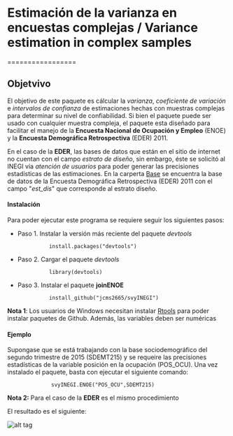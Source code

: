 # Estimación de la varianza en encuestas complejas / Variance estimation in complex samples
=================



## Objetvivo


El objetivo de este paquete es cálcular la _varianza_, _coeficiente de variación_ e _intervalos de confianza_ de estimaciones hechas con muestras complejas para determinar su nivel de confiabilidad.  Si bien el paquete puede ser usado con cualquier muestra compleja, el paquete esta diseñado para facilitar el manejo de la **Encuesta Nacional de Ocupación y Empleo**  (ENOE) y la **Encuesta Demográfica Retrospectiva** (EDER) 2011.

En el caso de la **EDER**, las bases de datos que están en el sitio de internet no cuentan con el campo _estrato de diseño_, sin embargo, éste se solicitó al INEGI vía _atención de usuarios_ para poder generar las precisiones estadísticas de las estimaciones. En la carperta [Base](https://github.com/jcms2665/svyINEGI/tree/master/Base) se encuentra la base de datos de la Encuesta Demográfica Retrospectiva (EDER) 2011 con el campo "_est_dis_" que corresponde al estrato diseño.

 





#### Instalación

Para poder ejecutar este programa se requiere seguir los siguientes pasos:

+ Paso 1. Instalar la versión más reciente del paquete _devtools_

    ```
              install.packages("devtools")
    ```

+ Paso 2. Cargar el paquete _devtools_

    ```
              library(devtools)
    ```

+ Paso 3. Instalar el paquete **joinENOE**

    ```
              install_github("jcms2665/svyINEGI")
    ```

**Nota 1**: Los usuarios de Windows necesitan instalar [Rtools](https://cran.r-project.org/bin/windows/Rtools/) para poder instalar  paquetes de Github. Además, las variables deben ser numéricas




#### Ejemplo

Supongase que se está trabajando con la base sociodemográfico del segundo trimestre de 2015 (SDEMT215) y se requeire las precisiones estadísticas de la variable posición en la ocupación (POS_OCU). Una vez instalado el paquete, basta con ejecutar el siguiente comando:


```
              svyINEGI.ENOE("POS_OCU",SDEMT215)
```



**Nota 2:** Para el caso de la **EDER** es el mismo procedimiento



El resultado es el siguiente:



![alt tag](https://cloud.githubusercontent.com/assets/13545121/14332444/3e3199ae-fc0f-11e5-95fe-64627ccd699a.jpg)



